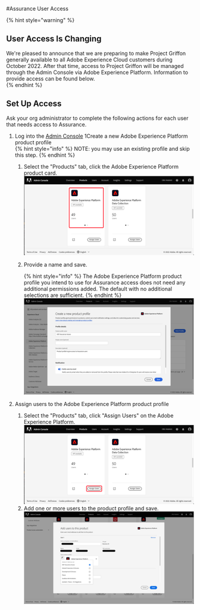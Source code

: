 #Assurance User Access

{% hint style="warning" %}
## User Access Is Changing

We're pleased to announce that we are preparing to make Project Griffon generally available to all Adobe Experience Cloud customers during October 2022. After that time, access to Project Griffon will be managed through the Admin Console via Adobe Experience Platform. Information to provide access can be found below.  
{% endhint %}

## Set Up Access

Ask your org administrator to complete the following actions for each user that needs access to Assurance.

1. Log into the [Admin Console](https://adminconsole.adobe.com/)
1Create a new Adobe Experience Platform product profile  
{% hint style="info" %}
NOTE: you may use an existing profile and skip this step.
{% endhint %}

   1. Select the "Products" tab, click the Adobe Experience Platform product card.  
![Adobe Experience Platform Assurance analytics view](../../../.gitbook/assets/admin-console-aep-product.png)
   2. Provide a name and save. 

      {% hint style="info" %}
      The Adobe Experience Platform product profile you intend to use for Assurance access does not need any additional permissions added. The default with no additional selections are sufficient.
      {% endhint %}
      ![Adobe Experience Platform Assurance analytics view](../../../.gitbook/assets/admin-console-aep-new-product-profile.png)
1. Assign users to the Adobe Experience Platform product profile
   1. Select the "Products" tab, click "Assign Users" on the Adobe Experience Platform.  
![Adobe Experience Platform Assurance analytics view](../../../.gitbook/assets/admin-console-aep-product-assign.png)
   1. Add one or more users to the product profile and save.  
![Adobe Experience Platform Assurance analytics view](../../../.gitbook/assets/admin-console-aep-product-user.png)
